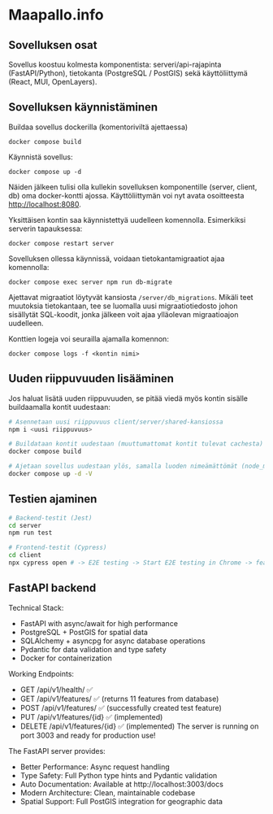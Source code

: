 # Maapallo.info

## Sovelluksen osat

Sovellus koostuu kolmesta komponentista: serveri/api-rajapinta (FastAPI/Python), tietokanta (PostgreSQL / PostGIS) sekä käyttöliittymä (React, MUI, OpenLayers).

## Sovelluksen käynnistäminen

Buildaa sovellus dockerilla (komentoriviltä ajettaessa)

```
docker compose build
```

Käynnistä sovellus:

```
docker compose up -d
```

Näiden jälkeen tulisi olla kullekin sovelluksen komponentille (server, client, db) oma docker-kontti ajossa. Käyttöliittymän voi nyt avata osoitteesta [http://localhost:8080](http://localhost:8080).

Yksittäisen kontin saa käynnistettyä uudelleen komennolla. Esimerkiksi serverin tapauksessa:

```
docker compose restart server
```

Sovelluksen ollessa käynnissä, voidaan tietokantamigraatiot ajaa komennolla:

```
docker compose exec server npm run db-migrate
```

Ajettavat migraatiot löytyvät kansiosta `/server/db_migrations`. Mikäli teet muutoksia tietokantaan, tee se luomalla uusi migraatiotiedosto johon sisällytät SQL-koodit, jonka jälkeen voit ajaa ylläolevan migraatioajon uudelleen.

Konttien logeja voi seurailla ajamalla komennon:

```
docker compose logs -f <kontin nimi>
```

## Uuden riippuvuuden lisääminen

Jos haluat lisätä uuden riippuvuuden, se pitää viedä myös kontin sisälle buildaamalla kontit uudestaan:

```sh
# Asennetaan uusi riippuvuus client/server/shared-kansiossa
npm i <uusi riippuvuus>

# Buildataan kontit uudestaan (muuttumattomat kontit tulevat cachesta)
docker compose build

# Ajetaan sovellus uudestaan ylös, samalla luoden nimeämättömät (node_modules) voluumit uudestaan
docker compose up -d -V
```


## Testien ajaminen

```sh
# Backend-testit (Jest)
cd server
npm run test

# Frontend-testit (Cypress)
cd client
npx cypress open # -> E2E testing -> Start E2E testing in Chrome -> feature-form
```


## FastAPI backend

Technical Stack:
- FastAPI with async/await for high performance
- PostgreSQL + PostGIS for spatial data
- SQLAlchemy + asyncpg for async database operations
- Pydantic for data validation and type safety
- Docker for containerization

Working Endpoints:
- GET /api/v1/health/ ✅
- GET /api/v1/features/ ✅ (returns 11 features from database)
- POST /api/v1/features/ ✅ (successfully created test feature)
- PUT /api/v1/features/{id} ✅ (implemented)
- DELETE /api/v1/features/{id} ✅ (implemented)
The server is running on port 3003 and ready for production use!

The FastAPI server provides:
- Better Performance: Async request handling
- Type Safety: Full Python type hints and Pydantic validation
- Auto Documentation: Available at http://localhost:3003/docs
- Modern Architecture: Clean, maintainable codebase
- Spatial Support: Full PostGIS integration for geographic data
